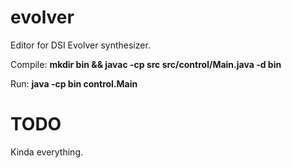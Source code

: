 evolver
=======

Editor for DSI Evolver synthesizer.

Compile: **mkdir bin && javac -cp src src/control/Main.java -d bin**

Run: **java -cp bin control.Main**

TODO
=======

Kinda everything.
